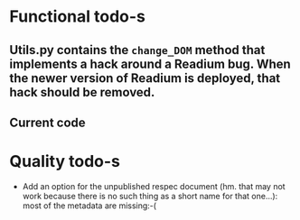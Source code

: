 # Functional todo-s

## Utils.py contains the `change_DOM` method that implements a hack around a Readium bug. When the newer version of Readium is deployed, that hack should be removed.

## Current code


# Quality todo-s

* Add an option for the unpublished respec document (hm. that may not work because there is no such thing as a short name for that one...): most of the metadata are missing:-(



